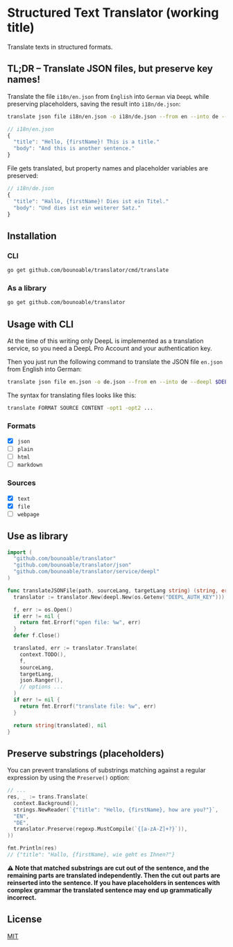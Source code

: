 # Structured Text Translator (working title)

Translate texts in structured formats.

## TL;DR – Translate JSON files, but preserve key names!

Translate the file `i18n/en.json` from `English` into `German` via `DeepL` while preserving placeholders, saving the result into `i18n/de.json`:

```sh
translate json file i18n/en.json -o i18n/de.json --from en --into de --preserve '{[a-zA-Z]+?}' --deepl $DEEPL_AUTH_KEY
```

```js
// i18n/en.json
{
  "title": "Hello, {firstName}! This is a title."
  "body": "And this is another sentence."
}
```

File gets translated, but property names and placeholder variables are preserved:

```js
// i18n/de.json
{
  "title": "Hallo, {firstName}! Dies ist ein Titel."
  "body": "Und dies ist ein weiterer Satz."
}
```

## Installation

### CLI

```sh
go get github.com/bounoable/translator/cmd/translate
```

### As a library

```sh
go get github.com/bounoable/translator
```

## Usage with CLI

At the time of this writing only DeepL is implemented as a translation service, so you need a DeepL Pro Account and your authentication key.

Then you just run the following command to translate the JSON file `en.json` from English into German:

```sh
translate json file en.json -o de.json --from en --into de --deepl $DEEPL_AUTH_KEY
```

The syntax for translating files looks like this:

```sh
translate FORMAT SOURCE CONTENT -opt1 -opt2 ...
```

### Formats

- [x] `json`
- [ ] `plain`
- [ ] `html`
- [ ] `markdown`

### Sources

- [x] `text`
- [x] `file`
- [ ] `webpage`

## Use as library

```go
import (
  "github.com/bounoable/translator"
  "github.com/bounoable/translator/json"
  "github.com/bounoable/translator/service/deepl"
)

func translateJSONFile(path, sourceLang, targetLang string) (string, error) {
  translator := translator.New(deepl.New(os.Getenv("DEEPL_AUTH_KEY")))

  f, err := os.Open()
  if err != nil {
    return fmt.Errorf("open file: %w", err)
  }
  defer f.Close()

  translated, err := translator.Translate(
    context.TODO(),
    f,
    sourceLang,
    targetLang,
    json.Ranger(),
    // options ...
  )
  if err != nil {
    return fmt.Errorf("translate file: %w", err)
  }

  return string(translated), nil
}
```

## Preserve substrings (placeholders)

You can prevent translations of substrings matching against a regular expression by using the `Preserve()` option:

```go
// ...
res, _ := trans.Translate(
  context.Background(),
  strings.NewReader(`{"title": "Hello, {firstName}, how are you?"}`,
  "EN",
  "DE",
  translator.Preserve(regexp.MustCompile(`{[a-zA-Z]+?}`)),
))

fmt.Println(res)
// {"title": "Hallo, {firstName}, wie geht es Ihnen?"}
```

**:warning: Note that matched substrings are cut out of the sentence, and the remaining parts are translated independently. Then the cut out parts are reinserted into the sentence. If you have placeholders in sentences with complex grammar the translated sentence may end up grammatically incorrect.**

## License

[MIT](./LICENSE)
